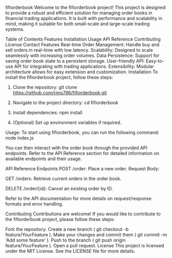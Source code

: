 fifiorderbook
Welcome to the fifiorderbook project! This project is designed to provide a robust and efficient solution for managing order books in financial trading applications. It is built with performance and scalability in mind, making it suitable for both small-scale and large-scale trading systems.

Table of Contents
Features
Installation
Usage
API Reference
Contributing
License
Contact
Features
Real-time Order Management: Handle buy and sell orders in real-time with low latency.
Scalability: Designed to scale seamlessly with increasing order volumes.
Data Persistence: Support for saving order book state to a persistent storage.
User-friendly API: Easy-to-use API for integrating with trading applications.
Extensibility: Modular architecture allows for easy extension and customization.
Installation
To install the fifiorderbook project, follow these steps:

1. Clone the repository:
   git clone https://github.com/rims786/fifiorderbook.git


2. Navigate to the project directory:
   cd fifiorderbook

3. Install dependencies:
   npm install

4. (Optional) Set up environment variables if required.

Usage:
To start using fifiorderbook, you can run the following command:
node index.js


You can then interact with the order book through the provided API endpoints. Refer to the API Reference section for detailed information on available endpoints and their usage.

API Reference
Endpoints
POST /order: Place a new order.
Request Body:

GET /orders: Retrieve current orders in the order book.


DELETE /order/{id}: Cancel an existing order by ID.


Refer to the API documentation for more details on request/response formats and error handling.

Contributing
Contributions are welcome! If you would like to contribute to the fifiorderbook project, please follow these steps:

Fork the repository.
Create a new branch ( git checkout -b feature/YourFeature ).
Make your changes and commit them ( git commit -m 'Add some feature' ).
Push to the branch ( git push origin feature/YourFeature ).
Open a pull request.
License
This project is licensed under the MIT License. See the LICENSE file for more details.


